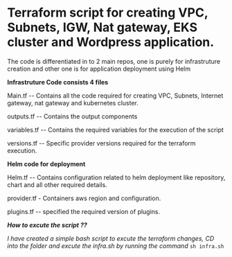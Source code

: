 # Terraform script for creating VPC, Subnets, IGW, Nat gateway, EKS cluster and Wordpress application. 

The code is differentiated in to 2 main repos, one is purely for infrastruture creation and other one is for application deployment using Helm 

**Infrastruture Code consists 4 files**

Main.tf -- Contains all the code required for creating VPC, Subnets, Internet gateway, nat gateway and kubernetes cluster.

outputs.tf -- Contains the output components 

variables.tf -- Contains the required variables for the execution of the script 

versions.tf -- Specific provider versions required for the terraform execution. 

**Helm code for deployment**

Helm.tf -- Contains configuration related to helm deployment like repository, chart and all other required details. 

provider.tf - Containers aws region and configuration.

plugins.tf -- specified the required version of plugins. 

_**How to excute the script ??**_


_I have created a simple bash script to excute the terraform changes, CD into the folder and excute the infra.sh by running the command_ `sh infra.sh`



